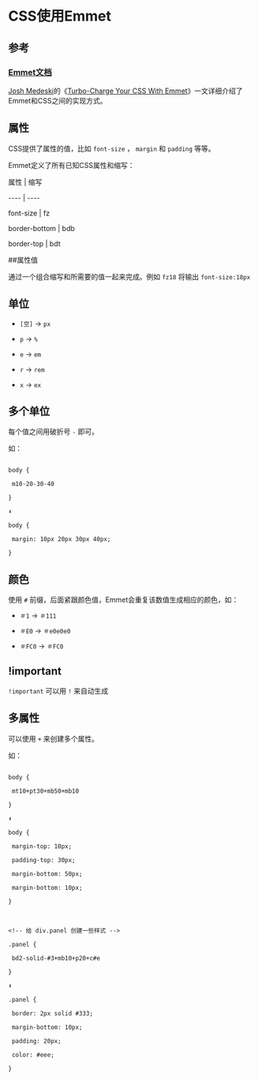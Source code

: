 # CSS使用Emmet



## 参考



### [Emmet文档](http://docs.emmet.io/cheat-sheet/)



[Josh Medeski](http://webdesign.tutsplus.com/author/josh-medeski/)的《[Turbo-Charge Your CSS With Emmet](http://webdesign.tutsplus.com/tutorials/applications/writing-turbo-charged-css-with-emmet/)》一文详细介绍了Emmet和CSS之间的实现方式。



## 属性



CSS提供了属性的值，比如 `font-size` ， `margin` 和 `padding` 等等。



Emmet定义了所有已知CSS属性和缩写：



属性 | 缩写

---- | ----

font-size | fz

border-bottom | bdb

border-top | bdt



##属性值



通过一个组合缩写和所需要的值一起来完成。例如 `fz18` 将输出 `font-size:18px`



## 单位



* `[空]` → `px`

* `p` → `%`

* `e` → `em`

* `r` → `rem`

* `x` → `ex`



## 多个单位



每个值之间用破折号 `-` 即可。

如：



```

body {

 m10-20-30-40

}

⬇️

body {

 margin: 10px 20px 30px 40px;

}

```



## 颜色



使用 `#` 前缀，后面紧跟颜色值，Emmet会重复该数值生成相应的颜色，如：



* `＃1` → `＃111`

* `＃E0` → `＃e0e0e0`

* `＃FC0` → `＃FC0`



## !important



`!important` 可以用 `!` 来自动生成



## 多属性



可以使用 `+` 来创建多个属性。

如：



```

body {

 mt10+pt30+mb50+mb10

}

⬇️

body {

 margin-top: 10px;

 padding-top: 30px;

 margin-bottom: 50px;

 margin-bottom: 10px;

}



<!-- 给 div.panel 创建一些样式 -->

.panel {

 bd2-solid-#3+mb10+p20+c#e

}

⬇️

.panel {

 border: 2px solid #333;

 margin-bottom: 10px;

 padding: 20px;

 color: #eee;

}

```




